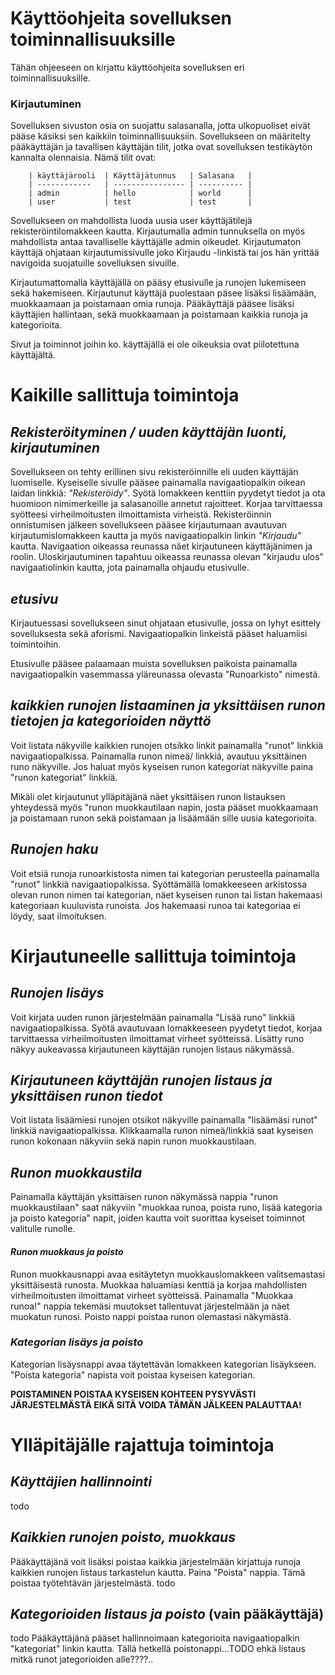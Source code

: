 
# Käyttöohjeita sovelluksen toiminnallisuuksille

Tähän ohjeeseen on kirjattu käyttöohjeita sovelluksen eri toiminnallisuuksille.

### Kirjautuminen

Sovelluksen sivuston osia on suojattu salasanalla, jotta ulkopuoliset eivät pääse käsiksi sen kaikkiin toiminnallisuuksiin. Sovellukseen on määritelty pääkäyttäjän ja tavallisen käyttäjän tilit, jotka ovat sovelluksen testikäytön kannalta olennaisia. Nämä tilit ovat:

        | käyttäjärooli  | Käyttäjätunnus   | Salasana   |
        | ------------   | ---------------- | ---------- |
        | admin          | hello            | world      |
        | user           | test             | test       |

Sovellukseen on mahdollista luoda uusia user käyttäjätilejä rekisteröintilomakkeen kautta. Kirjautumalla admin tunnuksella on myös mahdollista antaa tavalliselle käyttäjälle admin oikeudet. Kirjautumaton käyttäjä ohjataan kirjautumissivulle joko Kirjaudu -linkistä tai jos hän yrittää navigoida suojatuille sovelluksen sivuille.

Kirjautumattomalla käyttäjällä on pääsy etusivulle ja runojen lukemiseen sekä hakemiseen. Kirjautunut käyttäjä puolestaan päsee lisäksi lisäämään, muokkaamaan ja poistamaan omia runoja.  Pääkäyttäjä pääsee lisäksi käyttäjien hallintaan, sekä muokkaamaan ja poistamaan kaikkia runoja ja kategorioita.

Sivut ja toiminnot joihin ko. käyttäjällä ei ole oikeuksia ovat piilotettuna käyttäjältä.

# Kaikille sallittuja toimintoja

## *Rekisteröityminen / uuden käyttäjän luonti, kirjautuminen*

Sovellukseen on tehty erillinen sivu rekisteröinnille eli uuden käyttäjän luomiselle. Kyseiselle sivulle pääsee painamalla navigaatiopalkin oikean laidan linkkiä: *"Rekisteröidy"*.
Syötä lomakkeen kenttiin pyydetyt tiedot ja ota huomioon nimimerkeille ja salasanoille annetut rajoitteet. Korjaa tarvittaessa syötteesi virheilmoitusten ilmoittamista virheistä. Rekisteröinnin onnistumisen jälkeen sovellukseen pääsee kirjautumaan avautuvan kirjautumislomakkeen kautta ja myös navigaatiopalkin linkin *"Kirjaudu"* kautta. Navigaation oikeassa reunassa näet kirjautuneen käyttäjänimen ja roolin. Uloskirjautuminen tapahtuu oikeassa reunassa olevan "kirjaudu ulos" navigaatiolinkin kautta, jota painamalla ohjaudu etusivulle.

## *etusivu* 
Kirjautuessasi sovellukseen sinut ohjataan etusivulle, jossa on lyhyt esittely sovelluksesta sekä aforismi. Navigaatiopalkin linkeistä pääset haluamiisi toimintoihin.

Etusivulle pääsee palaamaan muista sovelluksen paikoista painamalla navigaatiopalkin vasemmassa yläreunassa olevasta "Runoarkisto" nimestä.

## *kaikkien runojen listaaminen ja yksittäisen runon tietojen ja kategorioiden näyttö* 

Voit listata näkyville kaikkien runojen otsikko linkit painamalla "runot" linkkiä navigaatiopalkissa. Painamalla runon nimeä/ linkkiä, avautuu yksittäinen runo näkyville. Jos haluat myös kyseisen runon kategoriat näkyville paina "runon kategoriat" linkkiä.

Mikäli olet kirjautunut ylläpitäjänä näet yksittäisen runon listauksen yhteydessä myös "runon muokkautilaan napin, josta pääset muokkaamaan ja poistamaan runon sekä poistamaan ja lisäämään sille uusia kategorioita. 

## *Runojen haku* 

Voit etsiä runoja runoarkistosta nimen tai kategorian perusteella painamalla "runot" linkkiä navigaatiopalkissa. Syöttämällä lomakkeeseen arkistossa olevan runon nimen tai kategorian, näet kyseisen runon tai listan hakemaasi kategoriaan kuuluvista runoista. Jos hakemaasi runoa tai kategoriaa ei löydy, saat ilmoituksen.

# Kirjautuneelle sallittuja toimintoja

## *Runojen lisäys*

Voit kirjata uuden runon järjestelmään painamalla "Lisää runo" linkkiä navigaatiopalkissa. Syötä avautuvaan lomakkeeseen pyydetyt tiedot, korjaa tarvittaessa virheilmoitusten ilmoittamat virheet syötteissä. Lisätty runo näkyy aukeavassa kirjautuneen käyttäjän runojen listaus näkymässä.

## *Kirjautuneen käyttäjän runojen listaus ja yksittäisen runon tiedot*

Voit listata lisäämiesi runojen otsikot näkyville painamalla "lisäämäsi runot" linkkiä navigaatiopalkissa. Klikkaamalla runon nimeä/linkkiä saat kyseisen runon kokonaan näkyviin sekä napin runon muokkaustilaan. 

## *Runon muokkaustila* 

Painamalla käyttäjän yksittäisen runon näkymässä nappia "runon muokkaustilaan" saat näkyviin "muokkaa runoa, poista runo, lisää kategoria ja poisto kategoria" napit, joiden kautta voit suorittaa kyseiset toiminnot valitulle runolle. 

#### *Runon muokkaus ja poisto* 
Runon muokkausnappi avaa esitäytetyn muokkauslomakkeen valitsemastasi yksittäisestä runosta. Muokkaa haluamiasi kenttiä ja korjaa mahdollisten virheilmoitusten ilmoittamat virheet syötteissä. Painamalla "Muokkaa runoa!" nappia tekemäsi muutokset tallentuvat järjestelmään ja näet muokatun runosi. Poisto nappi poistaa runon olemastasi näkymästä.

### *Kategorian lisäys ja poisto* 
Kategorian lisäysnappi avaa täytettävän lomakkeen kategorian lisäykseen. "Poista kategoria" napista voit poistaa kyseisen kategorian.

**POISTAMINEN POISTAA KYSEISEN KOHTEEN PYSYVÄSTI JÄRJESTELMÄSTÄ EIKÄ SITÄ VOIDA TÄMÄN JÄLKEEN PALAUTTAA!**


# Ylläpitäjälle rajattuja toimintoja


## *Käyttäjien hallinnointi*
todo

## *Kaikkien runojen poisto, muokkaus*

Pääkäyttäjänä voit lisäksi poistaa kaikkia järjestelmään kirjattuja runoja kaikkien runojen listaus tarkastelun kautta. Paina "Poista" nappia. Tämä poistaa työtehtävän järjestelmästä.
todo

## *Kategorioiden listaus ja poisto* (vain pääkäyttäjä)
todo
Pääkäyttäjänä pääset hallinnoimaan kategorioita navigaatiopalkin "kategoriat" linkin kautta. Tällä hetkellä poistonappi...TODO ehkä listaus mitkä runot jategorioiden alle????..
